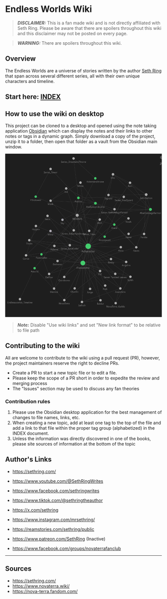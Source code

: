 # Endless Worlds Wiki

> **_DISCLAIMER:_** This is a fan made wiki and is not directly affiliated with Seth Ring. Please be aware that there are spoilers throughout this wiki and this disclaimer may not be posted on every page.

> **_WARNING:_** There are spoilers throughout this wiki.

## Overview

The Endless Worlds are a universe of stories written by the author [Seth Ring](https://sethring.com/about-seth-ring/) that span across several different series, all with their own unique characters and timeline.

## Start here: [INDEX](Topics/_INDEX.md)

## How to use the wiki on desktop

This project can be cloned to a desktop and opened using the note taking application [Obsidian](https://obsidian.md/) which can display the notes and their links to other notes or tags in a dynamic graph. Simply download a copy of the project, unzip it to a folder, then open that folder as a vault from the Obsidian main window.

![](Resources/Attachments/README_notesgraph20250317.png)

> **_Note:_** Disable "Use wiki links" and set "New link format" to be relative to file path

## Contributing to the wiki

All are welcome to contribute to the wiki using a pull request (PR), however, the project maintainers reserve the right to decline PRs.

- Create a PR to start a new topic file or to edit a file.
- Please keep the scope of a PR short in order to expedite the review and merging process
- The "Issues" section may be used to discuss any fan theories

### Contribution rules

1) Please use the Obsidian desktop application for the best management of changes to file names, links, etc.
2) When creating a new topic, add at least one tag to the top of the file and add a link to that file within the proper tag group (alphabetized) in the INDEX document.
3) Unless the information was directly discovered in one of the books, please site sources of information at the bottom of the topic

## Author's Links
- https://sethring.com/
- https://www.youtube.com/@SethRingWrites
- https://www.facebook.com/sethringwrites
- https://www.tiktok.com/@sethringtheauthor
- https://x.com/sethring
- https://www.instagram.com/mrsethring/
- https://reamstories.com/sethring/public
- https://www.patreon.com/SethRing (Inactive)

- https://www.facebook.com/groups/novaterrafanclub


---
## Sources
- https://sethring.com/
- https://www.novaterra.wiki/
- https://nova-terra.fandom.com/
